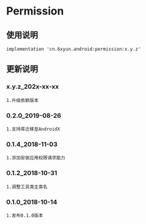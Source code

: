 Permission
===

使用说明
---
```
implementation 'cn.6xyun.android:permission:x.y.z'
```

更新说明
---
### x.y.z_202x-xx-xx
    1.升级依赖版本

### 0.2.0_2019-08-26
    1.支持库迁移至AndroidX

### 0.1.4_2018-11-03
    1.添加安装应用权限请求能力

### 0.1.2_2018-10-31
    1.调整工具类主类名

### 0.1.0_2018-10-14
    1.发布0.1.0版本